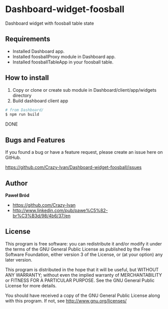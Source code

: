 # Dashboard-widget-foosball
Dashboard widget with foosball table state 

## Requirements

+ Installed Dashboard app. 
+ Installed foosballProxy module in Dashboard app. 
+ Installed foosballTableApp in your foosball table. 

## How to install 

1. Copy or clone or create sub module in Dashboard/client/app/widgets directory 
2. Build dashboard client app 

```bash
# from Dashboard/ 
$ npm run build 
```

DONE 

Bugs and Features
-----------------

If you found a bug or have a feature request, please create an issue here on GitHub.

https://github.com/Crazy-Ivan/Dashboard-widget-foosball/issues


Author
------

**Paweł Bród**

+ https://github.com/Crazy-Ivan
+ http://www.linkedin.com/pub/pawe%C5%82-br%C3%B3d/98/4b6/37/en


License
-------

This program is free software: you can redistribute it and/or modify
it under the terms of the GNU General Public License as published by
the Free Software Foundation, either version 3 of the License, or
(at your option) any later version.

This program is distributed in the hope that it will be useful,
but WITHOUT ANY WARRANTY; without even the implied warranty of
MERCHANTABILITY or FITNESS FOR A PARTICULAR PURPOSE.  See the
GNU General Public License for more details.

You should have received a copy of the GNU General Public License
along with this program.  If not, see <http://www.gnu.org/licenses/>



